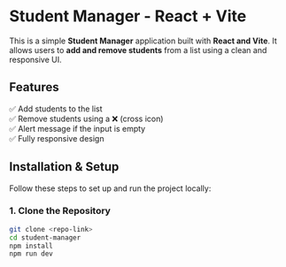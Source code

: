 # Student Manager - React + Vite

This is a simple **Student Manager** application built with **React and Vite**. It allows users to **add and remove students** from a list using a clean and responsive UI.

## Features
✅ Add students to the list  
✅ Remove students using a ❌ (cross icon)  
✅ Alert message if the input is empty  
✅ Fully responsive design  

## Installation & Setup
Follow these steps to set up and run the project locally:

### 1. Clone the Repository
```sh
git clone <repo-link>
cd student-manager
npm install
npm run dev
